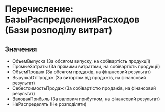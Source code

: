 ﻿# Перечисление: БазыРаспределенияРасходов (Бази розподілу витрат)

## Значения

- ОбъемВыпуска (За обсягом випуску, на собівартість продукції)
- ПрямыеЗатраты (За прямими витратами, на собівартість продукції)
- ОбъемПродаж (За обсягом продажів, на фінансовий результат)
- ВыручкаОтПродаж (За виторгом від продажів, на фінансовий результат)
- СебестоимостьПродаж (За собівартістю продажів, на фінансовий результат)
- ВаловаяПрибыль (За валовим прибутком, на фінансовий результат)
- НеРаспределять (Не розподіляти)

